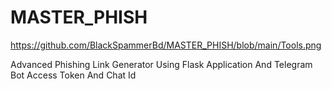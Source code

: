 # MASTER_PHISH
https://github.com/BlackSpammerBd/MASTER_PHISH/blob/main/Tools.png

Advanced Phishing Link Generator Using Flask Application And Telegram Bot Access Token And Chat Id
